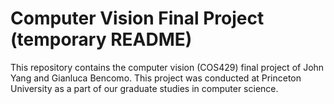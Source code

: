 # Computer Vision Final Project (temporary README)

This repository contains the computer vision (COS429) final project of John Yang and Gianluca Bencomo.  This project was conducted at Princeton University as a part of our graduate studies in computer science.
